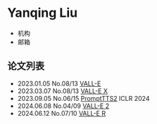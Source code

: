 # Yanqing Liu

- 机构
- 邮箱

## 论文列表

- 2023.01.05 No.08/13 [VALL-E](../Models/Speech_LLM/2023.01.05_VALL-E.md)
- 2023.03.07 No.08/13 [VALL-E X](../Models/Speech_LLM/2023.03.07_VALL-E_X.md)
- 2023.09.05 No.06/15 [PromptTTS2](../Models/Prompt/2023.09.05_PromptTTS2.md) ICLR 2024
- 2024.06.08 No.04/09 [VALL-E 2](../Models/Speech_LLM/2024.06.08_VALL-E2.md)
- 2024.06.12 No.07/10 [VALL-E R](../Models/Speech_LLM/2024.06.12_VALL-E_R.md)